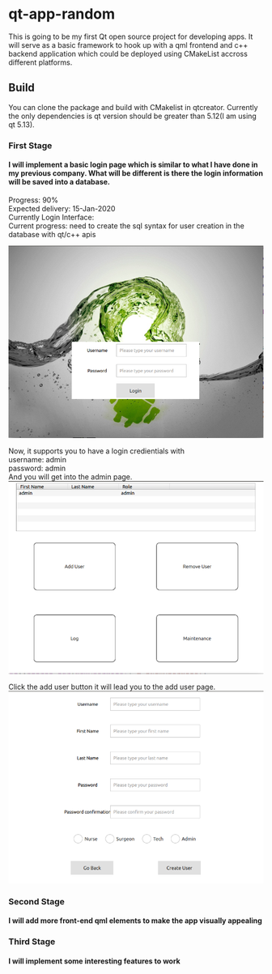 # qt-app-random

This is going to be my first Qt open source project for developing apps. It will serve as a basic framework to hook up with a qml frontend and c++ backend application which could be deployed using CMakeList accross different platforms.


## Build
You can clone the package and build with CMakelist in qtcreator. Currently the only dependencies is qt version should be greater than 5.12(I am using qt 5.13).

### First Stage
#### I will implement a basic login page which is similar to what I have done in my previous company. What will be different is there the login information will be saved into a database. 
Progress: 90% <br/>
Expected delivery: 15-Jan-2020 <br/>
Currently Login Interface:<br/>
Current progress: need to create the sql syntax for user creation in the database with qt/c++ apis

![Image app_login](app_login.png)

Now, it supports you to have a login credientials with <br/>
username: admin <br/>
password: admin <br/>
And you will get into the admin page.
![Image app_admin](admin_page.png)

Click the add user button it will lead you to the add user page.
![Image app_adduser](new_user.png)


### Second Stage
#### I will add more front-end qml elements to make the app visually appealing

### Third Stage
#### I will implement some interesting features to work
